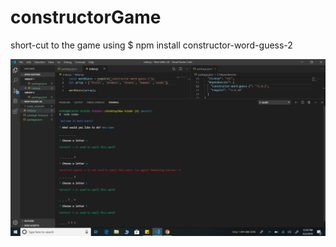 # constructorGame

short-cut to the game using
$ npm install constructor-word-guess-2

![](New%20folder%20(4)/Screenshot%20(21).png)
